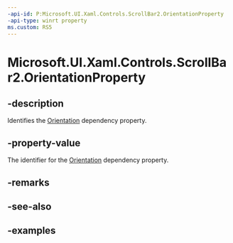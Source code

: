 ```yaml
---
-api-id: P:Microsoft.UI.Xaml.Controls.ScrollBar2.OrientationProperty
-api-type: winrt property
ms.custom: RS5
---
```


<!-- Property syntax.
public DependencyProperty OrientationProperty { get; }
-->

# Microsoft.UI.Xaml.Controls.ScrollBar2.OrientationProperty

## -description

Identifies the [Orientation](scrollbar2_orientation.md) dependency property.

## -property-value

The identifier for the [Orientation](scrollbar2_orientation.md) dependency property.

## -remarks

## -see-also

## -examples

